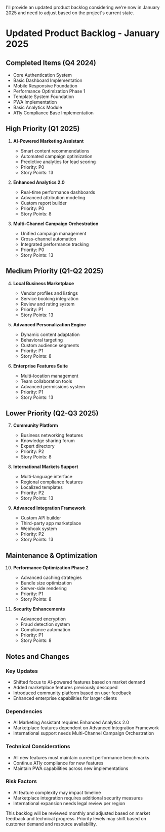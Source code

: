 I'll provide an updated product backlog considering we're now in January 2025 and need to adjust based on the project's current state.

# Updated Product Backlog - January 2025

## Completed Items (Q4 2024)
- Core Authentication System
- Basic Dashboard Implementation
- Mobile Responsive Foundation
- Performance Optimization Phase 1
- Template System Foundation
- PWA Implementation
- Basic Analytics Module
- A11y Compliance Base Implementation

## High Priority (Q1 2025)

1. **AI-Powered Marketing Assistant**
    - Smart content recommendations
    - Automated campaign optimization
    - Predictive analytics for lead scoring
    - Priority: P0
    - Story Points: 13

2. **Enhanced Analytics 2.0**
    - Real-time performance dashboards
    - Advanced attribution modeling
    - Custom report builder
    - Priority: P0
    - Story Points: 8

3. **Multi-Channel Campaign Orchestration**
    - Unified campaign management
    - Cross-channel automation
    - Integrated performance tracking
    - Priority: P0
    - Story Points: 13

## Medium Priority (Q1-Q2 2025)

4. **Local Business Marketplace**
    - Vendor profiles and listings
    - Service booking integration
    - Review and rating system
    - Priority: P1
    - Story Points: 13

5. **Advanced Personalization Engine**
    - Dynamic content adaptation
    - Behavioral targeting
    - Custom audience segments
    - Priority: P1
    - Story Points: 8

6. **Enterprise Features Suite**
    - Multi-location management
    - Team collaboration tools
    - Advanced permissions system
    - Priority: P1
    - Story Points: 13

## Lower Priority (Q2-Q3 2025)

7. **Community Platform**
    - Business networking features
    - Knowledge sharing forum
    - Expert directory
    - Priority: P2
    - Story Points: 8

8. **International Markets Support**
    - Multi-language interface
    - Regional compliance features
    - Localized templates
    - Priority: P2
    - Story Points: 13

9. **Advanced Integration Framework**
    - Custom API builder
    - Third-party app marketplace
    - Webhook system
    - Priority: P2
    - Story Points: 13

## Maintenance & Optimization

10. **Performance Optimization Phase 2**
    - Advanced caching strategies
    - Bundle size optimization
    - Server-side rendering
    - Priority: P1
    - Story Points: 8

11. **Security Enhancements**
    - Advanced encryption
    - Fraud detection system
    - Compliance automation
    - Priority: P1
    - Story Points: 8

## Notes and Changes

### Key Updates
- Shifted focus to AI-powered features based on market demand
- Added marketplace features previously descoped
- Introduced community platform based on user feedback
- Enhanced enterprise capabilities for larger clients

### Dependencies
- AI Marketing Assistant requires Enhanced Analytics 2.0
- Marketplace features dependent on Advanced Integration Framework
- International support needs Multi-Channel Campaign Orchestration

### Technical Considerations
- All new features must maintain current performance benchmarks
- Continue A11y compliance for new features
- Maintain PWA capabilities across new implementations

### Risk Factors
- AI feature complexity may impact timeline
- Marketplace integration requires additional security measures
- International expansion needs legal review per region

This backlog will be reviewed monthly and adjusted based on market feedback and technical progress. Priority levels may shift based on customer demand and resource availability.